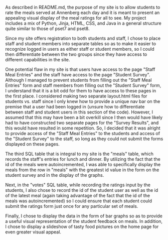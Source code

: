 As described in README.md, the purpose of my site is to allow students to rate the meals served at Annenberg each day and it is meant to present an
appealing visual display of the meal ratings for all to see. My project includes a mix of Python, Jinja, HTML, CSS, and Java in a general structure
quite similar to those of pset7 and pset8.

Since my site offers registration to both students and staff, I chose to place staff and student members into separate tables so as to make it easier
to recognize logged in users as either staff or student members, so I could then differentiate between the two groups since they have access to different
capabilities in the site.

One potential flaw in my site is that users have access to the page "Staff Meal Entries" and the staff have access to the page "Student Survey". Although I
managed to prevent students from filling out the "Staff Meal Entries" form and staff members from filling out the "Student Survey" form, I understand that it
is a bit odd for them to have access to these pages in the first place. I considered making two separate layout.html files for students vs. staff since I
only knew how to provide a unique nav bar on the premise that a user had been logged in (unsure how to differentiate between staff and student users in this
section of the code). However, I assumed that this may have been a bit overkill since I then would have likely had to have constructed two separate pages
for the "Survey Results", and this would have resulted in some repetition. So, I decided that it was alright to provide access of the "Staff Meal Entries"
to the students and access of the "Student Survey" to the staff, so long as they could not submit the forms displayed on these pages.

The third SQL table that is integral to my site is the "meals" table, which records the staff's entries for lunch and dinner. By utilizing the fact that
the id of the meals were autoincremented, I was able to specifically display the meals from the row in "meals" with the greatest id value in the form on
the student survey and in the display of the graphs.

Next, in the "votes" SQL table, while recording the ratings input by the students, I also chose to record the id of the student user as well as the
id of the latest meal (again taking advantage of the fact that the id of the meals was autoincremented) so I could ensure that each student could
submit the ratings form just once for any particular set of meals.

Finally, I chose to display the data in the form of bar graphs so as to provide a useful visual representation of the student feedback on meals. In
addition, I chose to display a slideshow of tasty food pictures on the home page for even greater visual appeal.